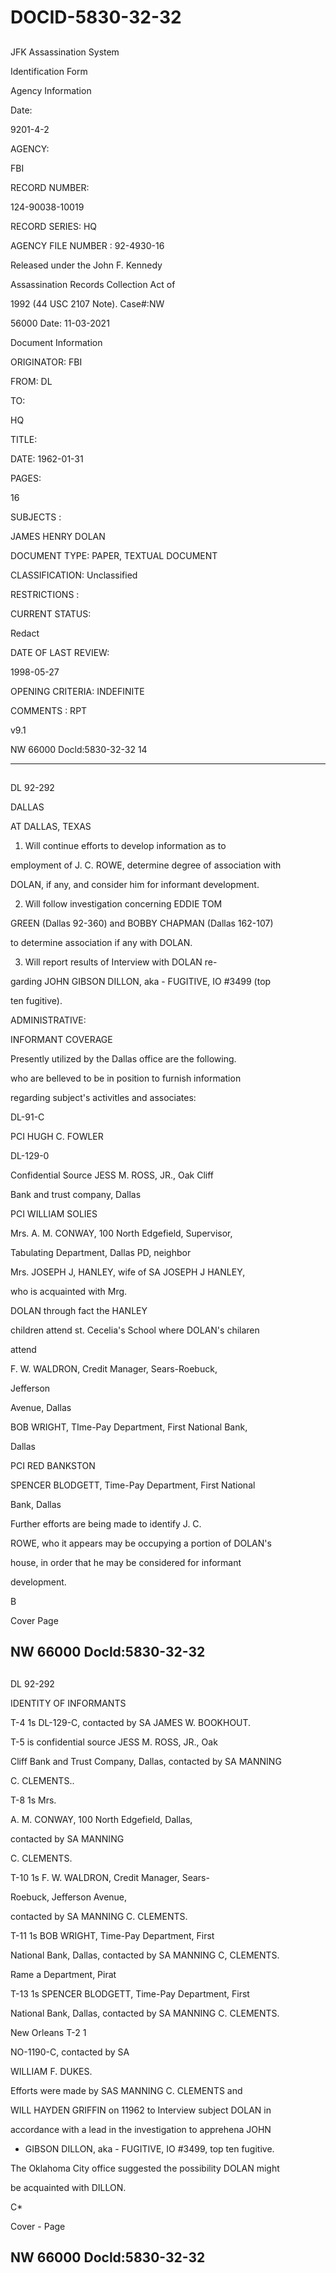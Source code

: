# DOCID-5830-32-32

##
JFK Assassination System

Identification Form

Agency Information

Date:

9201-4-2

AGENCY:

FBI

RECORD NUMBER:

124-90038-10019

RECORD SERIES: HQ

AGENCY FILE NUMBER : 92-4930-16

Released under the John F. Kennedy

Assassination Records Collection Act of

1992 (44 USC 2107 Note). Case#:NW

56000 Date: 11-03-2021

Document Information

ORIGINATOR: FBI

FROM: DL

TO:

HQ

TITLE:

DATE: 1962-01-31

PAGES:

16

SUBJECTS :

JAMES HENRY DOLAN

DOCUMENT TYPE: PAPER, TEXTUAL DOCUMENT

CLASSIFICATION: Unclassified

RESTRICTIONS :

CURRENT STATUS:

Redact

DATE OF LAST REVIEW:

1998-05-27

OPENING CRITERIA: INDEFINITE

COMMENTS : RPT

v9.1

NW 66000 Docld:5830-32-32
14

---

##
DL 92-292

DALLAS

AT DALLAS, TEXAS

1. Will continue efforts to develop information as to

employment of J. C. ROWE, determine degree of association with

DOLAN, if any, and consider him for informant development.

2. Will follow investigation concerning EDDIE TOM

GREEN (Dallas 92-360) and BOBBY CHAPMAN (Dallas 162-107)

to determine association if any with DOLAN.

3. Will report results of Interview with DOLAN re-

garding JOHN GIBSON DILLON, aka - FUGITIVE, IO #3499 (top

ten fugitive).

ADMINISTRATIVE:

INFORMANT COVERAGE

Presently utilized by the Dallas office are the following.

who are belleved to be in position to furnish information

regarding subject's activitles and associates:

DL-91-C

PCI HUGH C. FOWLER

DL-129-0

Confidential Source JESS M. ROSS, JR., Oak Cliff

Bank and trust company, Dallas

PCI WILLIAM SOLIES

Mrs. A. M. CONWAY, 100 North Edgefield, Supervisor,

Tabulating Department, Dallas PD, neighbor

Mrs. JOSEPH J, HANLEY, wife of SA JOSEPH J HANLEY,

who is acquainted with Mrg.

DOLAN through fact the HANLEY

children attend st. Cecelia's School where DOLAN's chilaren

attend

F. W. WALDRON, Credit Manager, Sears-Roebuck,

Jefferson

Avenue, Dallas

BOB WRIGHT, TIme-Pay Department, First National Bank,

Dallas

PCI RED BANKSTON

SPENCER BLODGETT, Time-Pay Department, First National

Bank, Dallas

Further efforts are being made to identify J. C.

ROWE, who it appears may be occupying a portion of DOLAN's

house, in order that he may be considered for informant

development.

B

Cover Page

NW 66000 Docld:5830-32-32
---

##
DL 92-292

IDENTITY OF INFORMANTS

T-4 1s DL-129-C, contacted by SA JAMES W. BOOKHOUT.

T-5 is confidential source JESS M. ROSS, JR., Oak

Cliff Bank and Trust Company, Dallas, contacted by SA MANNING

C. CLEMENTS..

T-8 1s Mrs.

A. M. CONWAY, 100 North Edgefield, Dallas,

contacted by SA MANNING

C. CLEMENTS.

T-10 1s F. W. WALDRON, Credit Manager, Sears-

Roebuck, Jefferson Avenue,

contacted by SA MANNING C. CLEMENTS.

T-11 1s BOB WRIGHT, Time-Pay Department, First

National Bank, Dallas, contacted by SA MANNING C, CLEMENTS.

Rame a Department, Pirat

T-13 1s SPENCER BLODGETT, Time-Pay Department, First

National Bank, Dallas, contacted by SA MANNING C. CLEMENTS.

New Orleans T-2 1

NO-1190-C, contacted by SA

WILLIAM F. DUKES.

Efforts were made by SAS MANNING C. CLEMENTS and

WILL HAYDEN GRIFFIN on 11962 to Interview subject DOLAN in

accordance with a lead in the investigation to apprehena JOHN

- GIBSON DILLON, aka - FUGITIVE, IO #3499, top ten fugitive.

The Oklahoma City office suggested the possibility DOLAN might

be acquainted with DILLON.

C*

Cover - Page

NW 66000 Docld:5830-32-32
---

